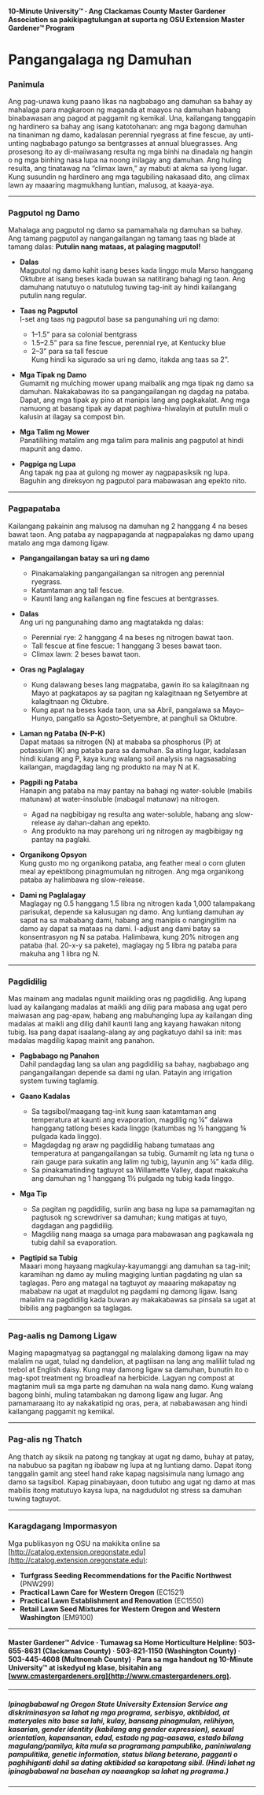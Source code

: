 #### 10-Minute University™ · Ang Clackamas County Master Gardener Association sa pakikipagtulungan at suporta ng OSU Extension Master Gardener™ Program

# Pangangalaga ng Damuhan

### Panimula

Ang pag-unawa kung paano likas na nagbabago ang damuhan sa bahay ay mahalaga para magkaroon ng maganda at maayos na damuhan habang binabawasan ang pagod at paggamit ng kemikal. Una, kailangang tanggapin ng hardinero sa bahay ang isang katotohanan: ang mga bagong damuhan na tinaniman ng damo, kadalasan perennial ryegrass at fine fescue, ay unti-unting nagbabago patungo sa bentgrasses at annual bluegrasses. Ang prosesong ito ay di-maiiwasang resulta ng mga binhi na dinadala ng hangin o ng mga binhing nasa lupa na noong inilagay ang damuhan. Ang huling resulta, ang tinatawag na “climax lawn,” ay mabuti at akma sa iyong lugar. Kung susundin ng hardinero ang mga tagubiling nakasaad dito, ang climax lawn ay maaaring magmukhang luntian, malusog, at kaaya-aya.

---

### Pagputol ng Damo

Mahalaga ang pagputol ng damo sa pamamahala ng damuhan sa bahay. Ang tamang pagputol ay nangangailangan ng tamang taas ng blade at tamang dalas: **Putulin nang mataas, at palaging magputol!**

- **Dalas**  
  Magputol ng damo kahit isang beses kada linggo mula Marso hanggang Oktubre at isang beses kada buwan sa natitirang bahagi ng taon. Ang damuhang natutuyo o natutulog tuwing tag-init ay hindi kailangang putulin nang regular.

- **Taas ng Pagputol**  
  I-set ang taas ng pagputol base sa pangunahing uri ng damo:  
  - 1–1.5” para sa colonial bentgrass  
  - 1.5–2.5” para sa fine fescue, perennial rye, at Kentucky blue  
  - 2–3” para sa tall fescue  
  Kung hindi ka sigurado sa uri ng damo, itakda ang taas sa 2”.

- **Mga Tipak ng Damo**  
  Gumamit ng mulching mower upang maibalik ang mga tipak ng damo sa damuhan. Nakakabawas ito sa pangangailangan ng dagdag na pataba. Dapat, ang mga tipak ay pino at manipis lang ang pagkakalat. Ang mga namuong at basang tipak ay dapat paghiwa-hiwalayin at putulin muli o kalusin at ilagay sa compost bin.

- **Mga Talim ng Mower**  
  Panatilihing matalim ang mga talim para malinis ang pagputol at hindi mapunit ang damo.

- **Pagpiga ng Lupa**  
  Ang tapak ng paa at gulong ng mower ay nagpapasiksik ng lupa. Baguhin ang direksyon ng pagputol para mabawasan ang epekto nito.

---

### Pagpapataba

Kailangang pakainin ang malusog na damuhan ng 2 hanggang 4 na beses bawat taon. Ang pataba ay nagpapaganda at nagpapalakas ng damo upang matalo ang mga damong ligaw.

- **Pangangailangan batay sa uri ng damo**  
  - Pinakamalaking pangangailangan sa nitrogen ang perennial ryegrass.  
  - Katamtaman ang tall fescue.  
  - Kaunti lang ang kailangan ng fine fescues at bentgrasses.

- **Dalas**  
  Ang uri ng pangunahing damo ang magtatakda ng dalas:  
  - Perennial rye: 2 hanggang 4 na beses ng nitrogen bawat taon.  
  - Tall fescue at fine fescue: 1 hanggang 3 beses bawat taon.  
  - Climax lawn: 2 beses bawat taon.

- **Oras ng Paglalagay**  
  - Kung dalawang beses lang magpataba, gawin ito sa kalagitnaan ng Mayo at pagkatapos ay sa pagitan ng kalagitnaan ng Setyembre at kalagitnaan ng Oktubre.  
  - Kung apat na beses kada taon, una sa Abril, pangalawa sa Mayo–Hunyo, pangatlo sa Agosto–Setyembre, at panghuli sa Oktubre.

- **Laman ng Pataba (N-P-K)**  
  Dapat mataas sa nitrogen (N) at mababa sa phosphorus (P) at potassium (K) ang pataba para sa damuhan. Sa ating lugar, kadalasan hindi kulang ang P, kaya kung walang soil analysis na nagsasabing kailangan, magdagdag lang ng produkto na may N at K.

- **Pagpili ng Pataba**  
  Hanapin ang pataba na may pantay na bahagi ng water-soluble (mabilis matunaw) at water-insoluble (mabagal matunaw) na nitrogen.  
  - Agad na nagbibigay ng resulta ang water-soluble, habang ang slow-release ay dahan-dahan ang epekto.  
  - Ang produkto na may parehong uri ng nitrogen ay magbibigay ng pantay na paglaki.

- **Organikong Opsyon**  
  Kung gusto mo ng organikong pataba, ang feather meal o corn gluten meal ay epektibong pinagmumulan ng nitrogen. Ang mga organikong pataba ay halimbawa ng slow-release.

- **Dami ng Paglalagay**  
  Maglagay ng 0.5 hanggang 1.5 libra ng nitrogen kada 1,000 talampakang parisukat, depende sa kalusugan ng damo. Ang luntiang damuhan ay sapat na sa mababang dami, habang ang manipis o nangingitim na damo ay dapat sa mataas na dami. I-adjust ang dami batay sa konsentrasyon ng N sa pataba. Halimbawa, kung 20% nitrogen ang pataba (hal. 20-x-y sa pakete), maglagay ng 5 libra ng pataba para makuha ang 1 libra ng N.

---

### Pagdidilig

Mas mainam ang madalas ngunit maiikling oras ng pagdidilig. Ang lupang luad ay kailangang madalas at maikli ang dilig para mabasa ang ugat pero maiwasan ang pag-apaw, habang ang mabuhanging lupa ay kailangan ding madalas at maikli ang dilig dahil kaunti lang ang kayang hawakan nitong tubig. Isa pang dapat isaalang-alang ay ang pagkatuyo dahil sa init: mas madalas magdilig kapag mainit ang panahon.

- **Pagbabago ng Panahon**  
  Dahil pandagdag lang sa ulan ang pagdidilig sa bahay, nagbabago ang pangangailangan depende sa dami ng ulan. Patayin ang irrigation system tuwing taglamig.

- **Gaano Kadalas**  
  - Sa tagsibol/maagang tag-init kung saan katamtaman ang temperatura at kaunti ang evaporation, magdilig ng ¼” dalawa hanggang tatlong beses kada linggo (katumbas ng ½ hanggang ¾ pulgada kada linggo).  
  - Magdagdag ng araw ng pagdidilig habang tumataas ang temperatura at pangangailangan sa tubig. Gumamit ng lata ng tuna o rain gauge para sukatin ang lalim ng tubig, layunin ang ¼” kada dilig.  
  - Sa pinakamatinding tagtuyot sa Willamette Valley, dapat makakuha ang damuhan ng 1 hanggang 1½ pulgada ng tubig kada linggo.

- **Mga Tip**  
  - Sa pagitan ng pagdidilig, suriin ang basa ng lupa sa pamamagitan ng pagtusok ng screwdriver sa damuhan; kung matigas at tuyo, dagdagan ang pagdidilig.  
  - Magdilig nang maaga sa umaga para mabawasan ang pagkawala ng tubig dahil sa evaporation.

- **Pagtipid sa Tubig**  
  Maaari mong hayaang magkulay-kayumanggi ang damuhan sa tag-init; karamihan ng damo ay muling magiging luntian pagdating ng ulan sa taglagas. Pero ang matagal na tagtuyot ay maaaring makapatay ng mababaw na ugat at magdulot ng pagdami ng damong ligaw. Isang malalim na pagdidilig kada buwan ay makakabawas sa pinsala sa ugat at bibilis ang pagbangon sa taglagas.

---

### Pag-aalis ng Damong Ligaw

Maging mapagmatyag sa pagtanggal ng malalaking damong ligaw na may malalim na ugat, tulad ng dandelion, at pagtiisan na lang ang maliliit tulad ng trebol at English daisy. Kung may damong ligaw sa damuhan, bunutin ito o mag-spot treatment ng broadleaf na herbicide. Lagyan ng compost at magtanim muli sa mga parte ng damuhan na wala nang damo. Kung walang bagong binhi, muling tatambakan ng damong ligaw ang lugar. Ang pamamaraang ito ay nakakatipid ng oras, pera, at nababawasan ang hindi kailangang paggamit ng kemikal.

---

### Pag-alis ng Thatch

Ang thatch ay siksik na patong ng tangkay at ugat ng damo, buhay at patay, na nabubuo sa pagitan ng ibabaw ng lupa at ng luntiang damo. Dapat itong tanggalin gamit ang steel hand rake kapag nagsisimula nang lumago ang damo sa tagsibol. Kapag pinabayaan, doon tutubo ang ugat ng damo at mas mabilis itong matutuyo kaysa lupa, na nagdudulot ng stress sa damuhan tuwing tagtuyot.

---

### Karagdagang Impormasyon

Mga publikasyon ng OSU na makikita online sa [http://catalog.extension.oregonstate.edu](http://catalog.extension.oregonstate.edu):

- **Turfgrass Seeding Recommendations for the Pacific Northwest** (PNW299)  
- **Practical Lawn Care for Western Oregon** (EC1521)  
- **Practical Lawn Establishment and Renovation** (EC1550)  
- **Retail Lawn Seed Mixtures for Western Oregon and Western Washington** (EM9100)

---

#### Master Gardener™ Advice · Tumawag sa Home Horticulture Helpline: 503-655-8631 (Clackamas County) · 503-821-1150 (Washington County) · 503-445-4608 (Multnomah County) · Para sa mga handout ng 10-Minute University™ at iskedyul ng klase, bisitahin ang [www.cmastergardeners.org](http://www.cmastergardeners.org).

---

##### Ipinagbabawal ng Oregon State University Extension Service ang diskriminasyon sa lahat ng mga programa, serbisyo, aktibidad, at materyales nito base sa lahi, kulay, bansang pinagmulan, relihiyon, kasarian, gender identity (kabilang ang gender expression), sexual orientation, kapansanan, edad, estado ng pag-aasawa, estado bilang magulang/pamilya, kita mula sa programang pampubliko, paniniwalang pampulitika, genetic information, status bilang beterano, pagganti o paghihiganti dahil sa dating aktibidad sa karapatang sibil. (Hindi lahat ng ipinagbabawal na basehan ay naaangkop sa lahat ng programa.)
---